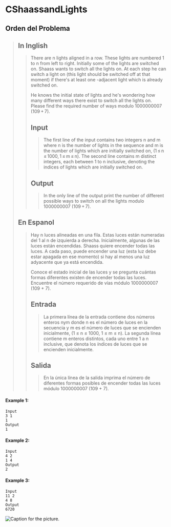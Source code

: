 # CShaassandLights

## Orden del Problema
>
> ## In Inglish 
>>There are n lights aligned in a row. These lights are numbered 1 to n from left to right. Initially some of the lights are switched on. Shaass wants to switch all the lights on. At each step he can switch a light on (this light should be switched off at that moment) if there's at least one -adjacent light which is already switched on. 
>>
>>He knows the initial state of lights and he's wondering how many different ways there exist to switch all the lights on. Please find the required number of ways modulo 1000000007 (109 + 7).
>>## Input
>>>The first line of the input contains two integers n and m where n is the number of lights in the sequence and m is the number of lights which are initially switched on, (1 ≤ n ≤ 1000, 1 ≤ m ≤ n). The second line contains m distinct integers, each between 1 to n inclusive, denoting the indices of lights which are initially switched on.
>>## Output
>>>In the only line of the output print the number of different possible ways to switch on all the lights modulo 1000000007 (109 + 7).
>
>## En Espanol
>> Hay n luces alineadas en una fila. Estas luces están numeradas del 1 al n de izquierda a derecha. Inicialmente, algunas de las luces están encendidas. Shaass quiere encender todas las luces. A cada paso, puede encender una luz (esta luz debe estar apagada en ese momento) si hay al menos una luz adyacente que ya está encendida.
>>
>>Conoce el estado inicial de las luces y se pregunta cuántas formas diferentes existen de encender todas las luces. Encuentre el número requerido de vías módulo 1000000007 (109 + 7).
>>## Entrada
>>>La primera línea de la entrada contiene dos números enteros nym donde n es el número de luces en la secuencia y m es el número de luces que se encienden inicialmente, (1 ≤ n ≤ 1000, 1 ≤ m ≤ n). La segunda línea contiene m enteros distintos, cada uno entre 1 a n inclusive, que denota los índices de luces que se encienden inicialmente.
>>## Salida
>>>En la única línea de la salida imprima el número de diferentes formas posibles de encender todas las luces módulo 1000000007 (109 + 7).
#### Example 1:
```
Input
3 1
1
Output
1
```
#### Example 2:
```
Input
4 2
1 4
Output
2
```
#### Example 3:
```
Input
11 2
4 8
Output
6720
```
![Caption for the picture.](/home/david/Desktop/IMG_20180827_123124.png)